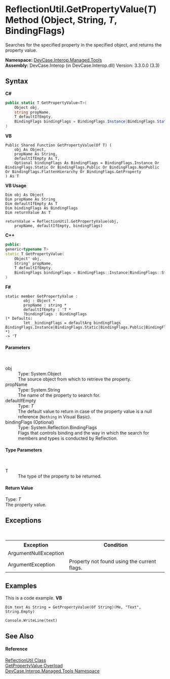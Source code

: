 # ReflectionUtil.GetPropertyValue(*T*) Method (Object, String, *T*, BindingFlags)
 

Searches for the specified property in the specified object, and returns the property value.

**Namespace:**&nbsp;<a href="N_DevCase_Interop_Managed_Tools">DevCase.Interop.Managed.Tools</a><br />**Assembly:**&nbsp;DevCase.Interop (in DevCase.Interop.dll) Version: 3.3.0.0 (3.3)

## Syntax

**C#**<br />
``` C#
public static T GetPropertyValue<T>(
	Object obj,
	string propName,
	T defaultIfEmpty,
	BindingFlags bindingFlags = BindingFlags.Instance|BindingFlags.Static|BindingFlags.Public|BindingFlags.NonPublic|BindingFlags.FlattenHierarchy|BindingFlags.GetProperty
)

```

**VB**<br />
``` VB
Public Shared Function GetPropertyValue(Of T) ( 
	obj As Object,
	propName As String,
	defaultIfEmpty As T,
	Optional bindingFlags As BindingFlags = BindingFlags.Instance Or BindingFlags.Static Or BindingFlags.Public Or BindingFlags.NonPublic Or BindingFlags.FlattenHierarchy Or BindingFlags.GetProperty
) As T
```

**VB Usage**<br />
``` VB Usage
Dim obj As Object
Dim propName As String
Dim defaultIfEmpty As T
Dim bindingFlags As BindingFlags
Dim returnValue As T

returnValue = ReflectionUtil.GetPropertyValue(obj, 
	propName, defaultIfEmpty, bindingFlags)
```

**C++**<br />
``` C++
public:
generic<typename T>
static T GetPropertyValue(
	Object^ obj, 
	String^ propName, 
	T defaultIfEmpty, 
	BindingFlags bindingFlags = BindingFlags::Instance|BindingFlags::Static|BindingFlags::Public|BindingFlags::NonPublic|BindingFlags::FlattenHierarchy|BindingFlags::GetProperty
)
```

**F#**<br />
``` F#
static member GetPropertyValue : 
        obj : Object * 
        propName : string * 
        defaultIfEmpty : 'T * 
        ?bindingFlags : BindingFlags 
(* Defaults:
        let _bindingFlags = defaultArg bindingFlags BindingFlags.Instance|BindingFlags.Static|BindingFlags.Public|BindingFlags.NonPublic|BindingFlags.FlattenHierarchy|BindingFlags.GetProperty
*)
-> 'T 

```


#### Parameters
&nbsp;<dl><dt>obj</dt><dd>Type: System.Object<br />The source object from which to retrieve the property.</dd><dt>propName</dt><dd>Type: System.String<br />The name of the property to search for.</dd><dt>defaultIfEmpty</dt><dd>Type: *T*<br />The default value to return in case of the property value is a null reference (`Nothing` in Visual Basic).</dd><dt>bindingFlags (Optional)</dt><dd>Type: System.Reflection.BindingFlags<br />Flags that controls binding and the way in which the search for members and types is conducted by Reflection.</dd></dl>

#### Type Parameters
&nbsp;<dl><dt>T</dt><dd>The type of the property to be returned.</dd></dl>

#### Return Value
Type: *T*<br />The property value.

## Exceptions
&nbsp;<table><tr><th>Exception</th><th>Condition</th></tr><tr><td>ArgumentNullException</td><td /></tr><tr><td>ArgumentException</td><td>Property not found using the current flags.</td></tr></table>

## Examples
This is a code example. 
**VB**<br />
``` VB
Dim text As String = GetPropertyValue(Of String)(Me, "Text", String.Empty)

Console.WriteLine(text)
```


## See Also


#### Reference
<a href="T_DevCase_Interop_Managed_Tools_ReflectionUtil">ReflectionUtil Class</a><br /><a href="Overload_DevCase_Interop_Managed_Tools_ReflectionUtil_GetPropertyValue">GetPropertyValue Overload</a><br /><a href="N_DevCase_Interop_Managed_Tools">DevCase.Interop.Managed.Tools Namespace</a><br />